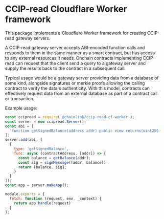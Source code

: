 # CCIP-read Cloudflare Worker framework
This package implements a Cloudflare Worker framework for creating CCIP-read gateway servers.

A CCIP-read gateway server accepts ABI-encoded function calls and responds to them in the same manner as a smart contract, but has access to any external resources it needs. Onchain contracts implementing CCIP-read can request that the client send a query to a gateway server and supply the results back to the contract in a subsequent call.

Typical usage would be a gateway server providing data from a database of some kind, alongside signatures or merkle proofs allowing the calling contract to verify the data's authenticity. With this model, contracts can effectively request data from an external database as part of a contract call or transaction.

Example usage:
```javascript
const ccipread = require('@chainlink/ccip-read-cf-worker');
const server = new ccipread.Server();
const abi = [
  'function getSignedBalance(address addr) public view returns(uint256 balance, bytes memory sig)',
];
server.add(abi, [
  {
    type: 'getSignedBalance',
    func: async (contractAddress, [addr]) => {
      const balance = getBalance(addr);
      const sig = signMessage([addr, balance]);
      return [balance, sig];
    }
  }
]);
const app = server.makeApp();

module.exports = {
  fetch: function (request, env, _context) {
    return app.handle(request)
  }
};
```
